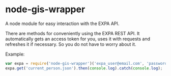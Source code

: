 # node-gis-wrapper
A node module for easy interaction with the EXPA API.

There are methods for conveniently using the EXPA REST API.
It automatically gets an access token for you, uses it with requests and refreshes it if necessary. So you do not have to worry about it.

Example:
```javascript
var expa = require('node-gis-wrapper')('expa_user@email.com', 'password');
expa.get('current_person.json').then(console.log).catch(console.log);
```